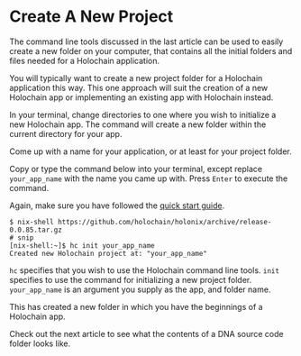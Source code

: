 # Create A New Project

The command line tools discussed in the last article can be used to easily create a new folder on your computer, that contains all the initial folders and files needed for a Holochain application. 

You will typically want to create a new project folder for a Holochain application this way.  This one approach will suit the creation of a new Holochain app or implementing an existing app with Holochain instead. 

In your terminal, change directories to one where you wish to initialize a new Holochain app. The command will create a new folder within the current directory for your app.

Come up with a name for your application, or at least for your project folder.

Copy or type the command below into your terminal, except replace `your_app_name` with the name you came up with. Press `Enter` to execute the command.

Again, make sure you have followed the [quick start guide](https://redux.developer.holochain.org/start.html).

```shell
$ nix-shell https://github.com/holochain/holonix/archive/release-0.0.85.tar.gz
# snip
[nix-shell:~]$ hc init your_app_name
Created new Holochain project at: "your_app_name"
```

`hc` specifies that you wish to use the Holochain command line tools. `init` specifies to use the command for initializing a new project folder. `your_app_name` is an argument you supply as the app, and folder name.

This has created a new folder in which you have the beginnings of a Holochain app.

Check out the next article to see what the contents of a DNA source code folder looks like.
